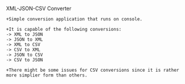 XML-JSON-CSV Converter

    +Simple conversion application that runs on console.
    
    +It is capable of the following conversions:
    -> XML to JSON
    -> JSON to XML
    -> XML to CSV
    -> CSV to XML
    -> JSON to CSV
    -> CSV to JSON

    +There might be some issues for CSV conversions since it is rather more simplier form than others.
